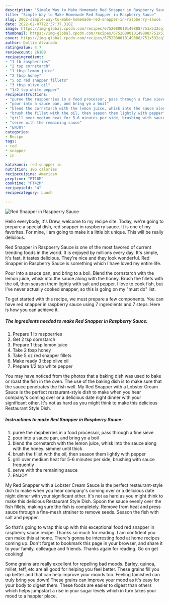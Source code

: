 ```yaml
---
description: "Simple Way to Make Homemade Red Snapper in Raspberry Sauce"
title: "Simple Way to Make Homemade Red Snapper in Raspberry Sauce"
slug: 2062-simple-way-to-make-homemade-red-snapper-in-raspberry-sauce
date: 2022-02-07T22:37:37.318Z
image: https://img-global.cpcdn.com/recipes/6752080010149888/751x532cq70/red-snapper-in-raspberry-sauce-recipe-main-photo.jpg
thumbnail: https://img-global.cpcdn.com/recipes/6752080010149888/751x532cq70/red-snapper-in-raspberry-sauce-recipe-main-photo.jpg
cover: https://img-global.cpcdn.com/recipes/6752080010149888/751x532cq70/red-snapper-in-raspberry-sauce-recipe-main-photo.jpg
author: Dollie Alvarado
ratingvalue: 4.7
reviewcount: 26109
recipeingredient:
- "1 lb raspberries"
- "2 tsp cornstarch"
- "1 tbsp lemon juice"
- "2 tbsp honey"
- "5 oz red snapper fillets"
- "3 tbsp olive oil"
- "1/2 tsp white pepper"
recipeinstructions:
- "puree the raspberries in a food processor, pass through a fine sieve"
- "pour into a sauce pan, and bring yo a boil"
- "blend the cornstarch with the lemon juice, whisk into the sauce along with the honey. simmer until thick"
- "brush the fillet with the oil, then season them lightly with pepper"
- "grill over medium heat for 5-6 minutes per side, brushing with sauce frequently"
- "serve with the remaining sauce"
- "ENJOY"
categories:
- Recipe
tags:
- red
- snapper
- in

katakunci: red snapper in 
nutrition: 186 calories
recipecuisine: American
preptime: "PT10M"
cooktime: "PT42M"
recipeyield: "4"
recipecategory: Lunch

---
```



![Red Snapper in Raspberry Sauce](https://img-global.cpcdn.com/recipes/6752080010149888/751x532cq70/red-snapper-in-raspberry-sauce-recipe-main-photo.jpg)

Hello everybody, it's Drew, welcome to my recipe site. Today, we're going to prepare a special dish, red snapper in raspberry sauce. It is one of my favorites. For mine, I am going to make it a little bit unique. This will be really delicious.

Red Snapper in Raspberry Sauce is one of the most favored of current trending foods in the world. It is enjoyed by millions every day. It's simple, it's fast, it tastes delicious. They're nice and they look wonderful. Red Snapper in Raspberry Sauce is something which I have loved my entire life.

Pour into a sauce pan, and bring to a boil. Blend the cornstarch with the lemon juice, whisk into the sauce along with the honey. Brush the fillets with the oil, then season them lightly with salt and pepper. I love to cook fish, but I&#39;ve never actually cooked snapper, so this is going on my &#34;must do&#34; list.


To get started with this recipe, we must prepare a few components. You can have red snapper in raspberry sauce using 7 ingredients and 7 steps. Here is how you can achieve it.

<!--inarticleads1-->

##### The ingredients needed to make Red Snapper in Raspberry Sauce:

1. Prepare 1 lb raspberries
1. Get 2 tsp cornstarch
1. Prepare 1 tbsp lemon juice
1. Take 2 tbsp honey
1. Take 5 oz red snapper fillets
1. Make ready 3 tbsp olive oil
1. Prepare 1/2 tsp white pepper


You may have noticed from the photos that a baking dish was used to bake or roast the fish in the oven. The use of the baking dish is to make sure that the sauce penetrates the fish well. My Red Snapper with a Lobster Cream Sauce is the perfect restaurant-style dish to make when you hear company&#39;s coming over or a delicious date night dinner with your significant other. It&#39;s not as hard as you might think to make this delicious Restaurant Style Dish. 

<!--inarticleads2-->

##### Instructions to make Red Snapper in Raspberry Sauce:

1. puree the raspberries in a food processor, pass through a fine sieve
1. pour into a sauce pan, and bring yo a boil
1. blend the cornstarch with the lemon juice, whisk into the sauce along with the honey. simmer until thick
1. brush the fillet with the oil, then season them lightly with pepper
1. grill over medium heat for 5-6 minutes per side, brushing with sauce frequently
1. serve with the remaining sauce
1. ENJOY


My Red Snapper with a Lobster Cream Sauce is the perfect restaurant-style dish to make when you hear company&#39;s coming over or a delicious date night dinner with your significant other. It&#39;s not as hard as you might think to make this delicious Restaurant Style Dish. Spoon the sauce evenly over the fish fillets, making sure the fish is completely. Remove from heat and press sauce through a fine-mesh strainer to remove seeds. Season the fish with salt and pepper. 

So that's going to wrap this up with this exceptional food red snapper in raspberry sauce recipe. Thanks so much for reading. I am confident you can make this at home. There's gonna be interesting food at home recipes coming up. Don't forget to bookmark this page in your browser, and share it to your family, colleague and friends. Thanks again for reading. Go on get cooking!

Some grains are really excellent for repelling bad moods. Barley, quinoa, millet, teff, etc are all good for helping you feel better. These grains fill you up better and that can help improve your moods too. Feeling famished can truly bring you down! These grains can improve your mood as it's easy for your body to digest them. These foods are easier to digest than others which helps jumpstart a rise in your sugar levels which in turn takes your mood to a happier place.
